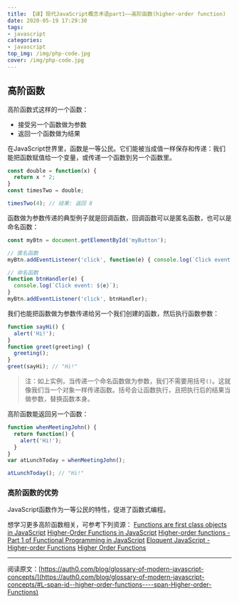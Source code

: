 ```yaml
---
title: 【译】现代JavaScript概念术语part1——高阶函数(higher-order function)
date: 2020-05-19 17:29:30
tags: 
- javascript
categories:
- javascript
top_img: /img/php-code.jpg
cover: /img/php-code.jpg
---
```


## 高阶函数
高阶函数式这样的一个函数：
+ 接受另一个函数做为参数
+ 返回一个函数做为结果

在JavaScript世界里，函数是一等公民。它们能被当成值一样保存和传递：我们能把函数赋值给一个变量，或传递一个函数到另一个函数里。
```javascript
const double = function(x) {
  return x * 2;
}
const timesTwo = double;

timesTwo(4); // 结果: 返回 8
```
函数做为参数传递的典型例子就是回调函数，回调函数可以是匿名函数，也可以是命名函数：
```javascript
const myBtn = document.getElementById('myButton');

// 匿名函数
myBtn.addEventListener('click', function(e) { console.log(`Click event: ${e}`); });

// 命名函数
function btnHandler(e) {
  console.log(`Click event: ${e}`);
}
myBtn.addEventListener('click', btnHandler);
```
我们也能把函数做为参数传递给另一个我们创建的函数，然后执行函数参数：
```javascript
function sayHi() {
  alert('Hi!');
}
function greet(greeting) {
  greeting();
}
greet(sayHi); // "Hi!"
```
>注：如上实例，当传递一个命名函数做为参数，我们不需要用括号`()`。这就像我们当一个对象一样传递函数。括号会让函数执行，且把执行后的结果当做参数，替换函数本身。

高阶函数能返回另一个函数：
```javascript
function whenMeetingJohn() {
  return function() {
    alert('Hi!');
  }
}
var atLunchToday = whenMeetingJohn();

atLunchToday(); // "Hi!"
```

### 高阶函数的优势
JavaScript函数作为一等公民的特性，促进了函数式编程。


想学习更多高阶函数相关，可参考下列资源：
[Functions are first class objects in JavaScript](http://helephant.com/2008/08/19/functions-are-first-class-objects-in-javascript/)
[Higher-Order Functions in JavaScript](https://www.sitepoint.com/higher-order-functions-javascript/)
[Higher-order functions - Part 1 of Functional Programming in JavaScript](https://www.youtube.com/watch?v=BMUiFMZr7vk)
[Eloquent JavaScript - Higher-order Functions](http://eloquentjavascript.net/05_higher_order.html)
[Higher Order Functions](https://medium.com/functional-javascript/higher-order-functions-78084829fff4#.dwg58papp)

****
阅读原文：[https://auth0.com/blog/glossary-of-modern-javascript-concepts/](https://auth0.com/blog/glossary-of-modern-javascript-concepts/#L-span-id--higher-order-functions----span-Higher-order-Functions)